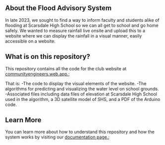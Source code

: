 ## About the Flood Advisory System

In late 2023, we sought to find a way to inform faculty and students alike of flooding at Scarsdale High School so we can all get to school and go home safely. We wanted to measure rainfall live onsite and upload this to a website where we can display the rainfall in a visual manner, easily accessible on a website.

## What is on this repository?

This repository contains all the code for the club website at [communityengineers.web.app.](https://communityengineers.web.app/);

That is:
-The code to display the visual elements of the website.
-The algorithms for predicting and visualizing the water level on school grounds.
-Associated files including data files of elevation at Scarsdale High School used in the algorithm, a 3D satellite model of SHS, and a PDF of the Arduino code.

## Learn More

You can learn more about how to understand this repository and how the system works by visiting our [documentation page.](https://communityengineers.web.app/advisorysystem/documentation);